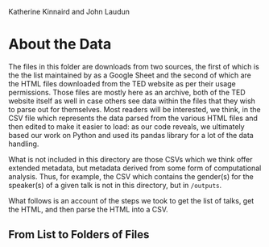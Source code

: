 Katherine Kinnaird and John Laudun

# About the Data

The files in this folder are downloads from two sources, the first of which is the the list maintained by as a Google Sheet and the second of which are the HTML files downloaded from the TED website as per their usage permissions. Those files are mostly here as an archive, both of the TED website itself as well in case others see data within the files that they wish to parse out for themselves. Most readers will be interested, we think, in the CSV file which represents the data parsed from the various HTML files and then edited to make it easier to load: as our code reveals, we ultimately based our work on Python and used its pandas library for a lot of the data handling.

What is not included in this directory are those CSVs which we think offer extended metadata, but metadata derived from some form of computational analysis. Thus, for example, the CSV which contains the gender(s) for the speaker(s) of a given talk is not in this directory, but in `/outputs`.

What follows is an account of the steps we took to get the list of talks, get the HTML, and then parse the HTML into a CSV.


## From List to Folders of Files
